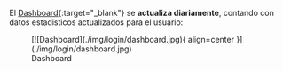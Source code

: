 El [Dashboard](http://192.168.10.150/WebCustomerPortal/dashboard){:target="_blank"} se **actualiza diariamente**, contando con datos estadisticos actualizados para el usuario:

<figure markdown>
  [![Dashboard](./img/login/dashboard.jpg){ align=center }](./img/login/dashboard.jpg)
  <figcaption>Dashboard</figcaption>
</figure>